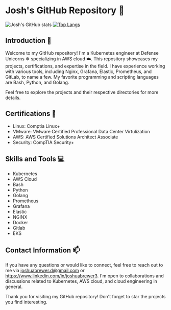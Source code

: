 # Josh's GitHub Repository :wave:

![Josh's GitHub stats](https://github-readme-stats.vercel.app/api?username=jbrewer3&theme=dark&show_icons=true&layout=compact) [![Top Langs](https://github-readme-stats.vercel.app/api/top-langs/?username=jbrewer3&theme=dark&layout=compact)](https://github.com/anuraghazra/github-readme-stats)

## Introduction :star2:
Welcome to my GitHub repository! I'm a Kubernetes engineer at Defense Unicorns :wheel_of_dharma: specializing in AWS cloud :cloud:. This repository showcases my projects, certifications, and expertise in the field. I have experience working with various tools, including Nginx, Grafana, Elastic, Prometheus, and GitLab, to name a few. My favorite programming and scripting languages are Bash, Python, and Golang.

Feel free to explore the projects and their respective directories for more details.

## Certifications :scroll:
- Linux: Comptia Linux+
- VMware: VMware Certified Professional Data Center Virtulization
- AWS: AWS Certified Solutions Architect Associate
- Security: CompTIA Security+

## Skills and Tools :computer:
- Kubernetes 
- AWS Cloud
- Bash
- Python
- Golang
- Prometheus
- Grafana
- Elastic
- NGINX
- Docker
- Gitlab
- EKS

## Contact Information :mailbox:
If you have any questions or would like to connect, feel free to reach out to me via joshuabrewer.d@gmail.com or https://www.linkedin.com/in/joshuabrewer3. I'm open to collaborations and discussions related to Kubernetes, AWS cloud, and cloud engineering in general.

Thank you for visiting my GitHub repository! Don't forget to star the projects you find interesting.
